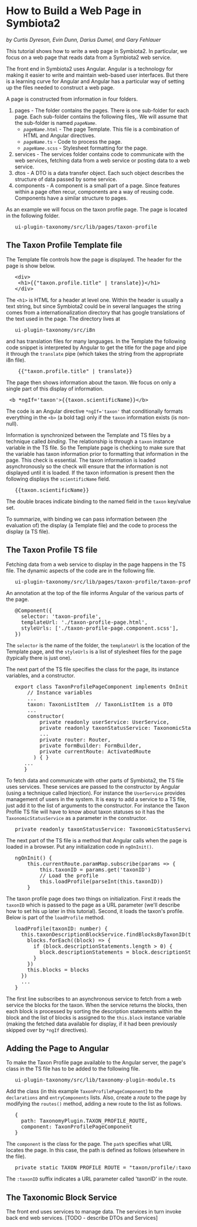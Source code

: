 
# How to Build a Web Page in Symbiota2

_by Curtis Dyreson, Evin Dunn, Darius Dumel, and Gary Fehlauer_

This tutorial shows how to write a web page in Symbiota2.  In particular, we focus on a web page that reads data from a Symbiota2 web service.

The front end in Symbiota2 uses Angular.  Angular is a technology for making it easier to write and maintain web-based user interfaces.  But there is a learning curve for Angular and Angular has a particular way of setting up the files needed to construct a web page.

A page is constructed from information in four folders.
<ol>
<li>
pages - The folder contains the pages.  There is one sub-folder for each page.  Each sub-folder contains the following files,.  We will assume that the sub-folder is named 
<code><em>pageName</em></code>. 
<ul>
<li>
<code><em>pageName</em>.html</code> - The page Template.  This file is a combination of HTML and Angular directives.
</li>
<li>
<code><em>pageName</em>.ts</code> - Code to process the page.
</li>
<li>
<code><em>pageName</em>.scss</code> - Stylesheet formatting for the page.
</li>
</ul>
</li>
<li>
services - The services folder contains code to communicate with the web services, fetching data from a web service or posting data to a web service.
</li>
<li>
dtos - A DTO is a data transfer object.  Each such object describes the structure of data passed by some service.
</li>
<li>
components - A component is a small part of a page.  Since features within a page often recur, components are a way of reusing code.  Components have a similar structure to pages.
</li>
</ol>
As an example we will focus on the taxon profile page.  The page is located in the following folder.
<ul>
<pre>
ui-plugin-taxonomy/src/lib/pages/taxon-profile
</pre>
</ul>

## The Taxon Profile Template file
The Template file controls how the page is displayed.  The header for the page is show below.
<ul>
<pre>
&lt;div>  
 &lt;h1>{{"taxon.profile.title" | translate}}&lt;/h1>  
&lt;/div>
</pre>
</ul>
The <code>&lt;h1></code> is HTML for a header at level one.  Within the header is usually a text string, but since Symbiota2 could be in several languages the string comes from a internationalization directory that has google translations of the text used in the page.  The directory lives at
<ul>
<pre>
ui-plugin-taxonomy/src/i8n
</pre>
</ul>
and has translation files for many languages.  In the Template the following code snippet is interpreted by Angular to get the title for the page and pipe it through the <code>translate</code> pipe (which takes the string from the appropriate i8n file).
<ul>
<pre>
 {{"taxon.profile.title" | translate}}
</pre>
</ul>

The page then shows information about the taxon.  We focus on only a single part of this display of information.
<pre>
 &lt;b *ngIf='taxon'>{{taxon.scientificName}}&lt;/b> 
</pre>
The code is an Angular directive <code>*ngIf='taxon'</code> that conditionally formats everything in the <code>&lt;b></code> (a bold tag) only if the <code>taxon</code> information exists (is non-null).

Information is synchronized between the Template and TS files by a technique called *binding*.  The relationship is through a <code>taxon</code> instance variable in the TS file.  So the Template page is checking to make sure that the variable has taxon information prior to formatting that information in the page.  This check is essential.  The taxon information is loaded asynchronously so the check will ensure that the information is not displayed until it is loaded.  If the taxon information is present then the following displays the <code>scientificName</code> field.
<ul>
<pre>
{{taxon.scientificName}}
</pre>
</ul>
The double braces indicate binding to the named field in the <code>taxon</code> key/value set.

To summarize, with binding we can pass information between (the evaluation of) the display (a Template file) and the code to process the display (a TS file).

## The Taxon Profile TS file
Fetching data from a web service to display in the page happens in the TS file. The dynamic aspects of the code are in the following file.
<ul>
<pre>
ui-plugin-taxonomy/src/lib/pages/taxon-profile/taxon-profile-page.component.ts
</pre>
</ul>
 An annotation at the top of the file informs Angular of the various parts of the page.
<ul><pre>
@Component({  
  selector: 'taxon-profile',  
  templateUrl: './taxon-profile-page.html',  
  styleUrls: ['./taxon-profile-page.component.scss'],  
})
</pre></ul>
The <code>selector</code> is the name of the folder, the <code>templateUrl</code> is the location of the Template page, and
the <code>styleUrls</code> is a list of stylesheet files for the page (typically there is just one).

The next part of the TS file specifies the class for the page, its instance variables, and a constructor.
<ul>
<pre>
export class TaxonProfilePageComponent implements OnInit {  
    // Instance variables
    ...
    taxon: TaxonListItem  // TaxonListItem is a DTO
    ... 
    constructor(  
        private readonly userService: UserService,    
        private readonly taxonStatusService: TaxonomicStatusService,  
        ...
        private router: Router,  
        private formBuilder: FormBuilder,  
        private currentRoute: ActivatedRoute  
      ) { }
   ...
   }
</pre>
</ul>
To fetch data and communicate with other parts of Symbiota2, the TS file uses services.  These services are passed to the constructor by Angular (using a technique called Injection). For instance the <code>UserService</code> provides management of users in the system.  It is easy to add a service to a TS file, just add it to the list of arguments to the constructor.  For instance the Taxon Profile TS file will have to know about taxon statuses so it has the <code>TaxonomicStatusService</code> as a parameter in the constructor.
<ul><pre>
private readonly taxonStatusService: TaxonomicStatusService
</pre></ul>

The next part of the TS file is a method that Angular calls when the page is loaded in a browser.  Put any initialization code in <code>ngOnInit()</code>.
<ul><pre>
ngOnInit() {  
    this.currentRoute.paramMap.subscribe(params => {  
        this.taxonID = params.get('taxonID')  
        // Load the profile  
        this.loadProfile(parseInt(this.taxonID))  
    }
</pre>
</ul>
The taxon profile page does two things on initialization. First it reads the <code>taxonID</code> which is passed to the page as a URL parameter (we'll describe how to set his up later in this tutorial).   Second, it loads the taxon's profile.  Below is part of the <code>loadProfile</code> method.
<ul><pre>
loadProfile(taxonID: number) {  
  this.taxonDescriptionBlockService.findBlocksByTaxonID(taxonID).subscribe((blocks) => {  
    blocks.forEach((block) => {  
      if (block.descriptionStatements.length > 0) {
        block.descriptionStatements = block.descriptionStatements.sort((a, b) => a.sortSequence - b.sortSequence)  
      }  
    })  
    this.blocks = blocks  
  }) 
  ...
}
</pre></ul>
The first line subscribes to an asynchronous service to fetch from a web service the blocks for the taxon.  When the service returns the blocks, then each block is processed by sorting the description statements within the block and the list of blocks is assigned to the <code>this.block</code> instance variable (making the fetched data available for display, if it had been previously skipped over by <code>*ngIf</code> directives).

## Adding the Page to Angular
To make the Taxon Profile page available to the Angular server, the page's class in the TS file has to be added to the following file.
<ul>
<pre>
ui-plugin-taxonomy/src/lib/taxonomy-plugin-module.ts
</pre>
</ul>
Add the class (in this example <code>TaxonProfilePageComponent</code>) to the <code>declarations</code> and <code>entryComponents</code> lists.
Also, create a <em>route</em> to the page by modifying the <code>routes()</code> method, adding a new route to the list as follows.
<ul>
<pre>
{  
  path: TaxonomyPlugin.TAXON_PROFILE_ROUTE,  
  component: TaxonProfilePageComponent  
}
</pre>
</ul>
The <code>component</code> is the class for the page.
The <code>path</code> specifies what URL locates the page.   In this case, the path is defined as follows (elsewhere in the file).
<ul>
<pre>
private static TAXON_PROFILE_ROUTE = "taxon/profile/:taxonID"
</pre>
</ul> 
The <code>:taxonID</code> suffix indicates a URL parameter called 'taxonID' in the route.

## The Taxonomic Block Service
The front end uses services to manage data.  The services in turn invoke back end web services.  [TODO - describe DTOs and Services]

```

